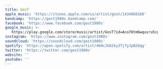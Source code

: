```yaml
---
title: GosT
apple_music: 'https://itunes.apple.com/us/artist/gost/1434068160'
bandcamp: 'https://gost1980s.bandcamp.com/'
facebook: 'https://www.facebook.com/gost1980s'
google_music: >-
   https://play.google.com/store/music/artist/GosT?id=Aco76tm6wqusru5cgi64ntloive
instagram: 'https://www.instagram.com/gost1980s'
soundcloud: 'https://soundcloud.com/gost1980s'
spotify: 'https://open.spotify.com/artist/46HcJG62ky3Tj7yJpB2Qqg'
twitter: 'https://twitter.com/gost1980s'
website: ''
youtube: ''
---
```

